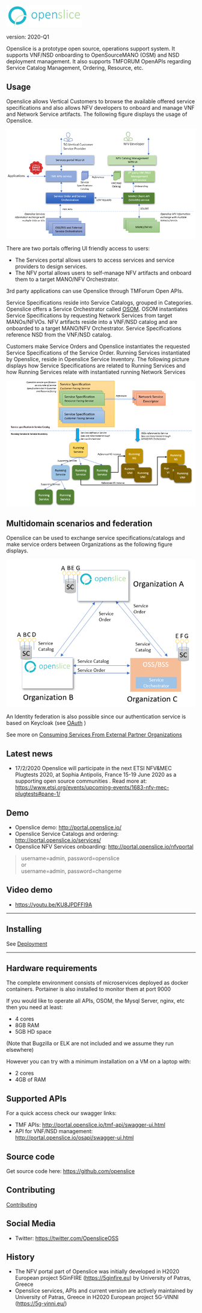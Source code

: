 <img src="images/openslice_logo.png" alt="drawing" width="200"/>

version: 2020-Q1

Openslice is a prototype open source, operations support system. It supports VNF/NSD onboarding to OpenSourceMANO (OSM) and NSD deployment management. It also supports TMFORUM OpenAPIs regarding Service Catalog Management, Ordering, Resource, etc.

## Usage

Openslice allows Vertical Customers to browse the available offered service specifications and also allows NFV developers to onboard and manage VNF and Network Service artifacts. 
The following figure displays the usage of Openslice.

[![Openslice  usage](./images/index_intro_architecture.png)](./images/index_intro_architecture.png)


There are two portals offering UI friendly access to users:

* The Services portal allows users to access services and service providers to design services. 
* The NFV portal allows users to self-manage NFV artifacts and onboard them to a target MANO/NFV Orchestrator.

3rd party applications can use Openslice through TMForum Open APIs.

Service Specifications reside into Service Catalogs, grouped in Categories. Openslice offers a Service Orchestrator called [OSOM](./architecture/osom.md). OSOM instantiates Service Specifications by requesting Network Services from target MANOs/NFVOs. NFV artifacts reside into a VNF/NSD catalog and are onboarded to a target MANO/NFV Orchestrator. Service Specifications reference NSD from the VNF/NSD catalog. 

Customers make Service Orders and Openslice instantiates the requested Service Specifications of the Service Order. Running Services instantiated by Openslice, reside in Openslice Service Inventory. The following picture displays how Service Specifications are related to Running Services and how Running Services relate with instantiated running Network Services

[![Openslice  Service Specification instantiation](./images/service_specification_instantiation.png)](./images/service_specification_instantiation.png)


## Multidomain scenarios and federation

Openslice can be used to exchange service specifications/catalogs and make service orders between Organizations as the following figure displays.

[![Openslice  Service Specification instantiation](./images/multi-domain-organizations.png)](./images/multi-domain-organizations.png)

An Identity federation is also possible since our authentication service is based on Keycloak (see [OAuth](./architecture/oauth.md) )

See more on [Consuming Services From External Partner Organizations](./consumingServicesFromExternalPartners.md)


## Latest news

* 17/2/2020 Openslice will participate in the next ETSI NFV&MEC Plugtests 2020, at Sophia Antipolis, France  15-19 June 2020 as a supporting open source communities . Read more at: <https://www.etsi.org/events/upcoming-events/1683-nfv-mec-plugtests#pane-1/> 

## Demo

* Openslice demo: <http://portal.openslice.io/>
* Openslice Service Catalogs and ordering: <http://portal.openslice.io/services/>
* Openslice NFV Services onboarding: <http://portal.openslice.io/nfvportal>
> username=admin, password=openslice <br> or <br>username=admin, password=changeme


## Video demo

* <https://youtu.be/KU8JPDFFl9A>

---

## Installing

See [Deployment](./deployment.md)

---

## Hardware requirements

The complete environment consists of  microservices deployed as docker containers. Portainer is also installed to monitor them at port 9000

If you would like to operate all APIs, OSOM, the Mysql Server, nginx, etc then you need at least:

- 4 cores
- 8GB RAM
- 5GB HD space

(Note that Bugzilla or ELK are not included and we assume they run elsewhere)

However you can try with a minimum installation on a VM on a laptop with:

- 2 cores
- 4GB of RAM  

 

## Supported APIs

For a quick access check our swagger links:

* TMF APIs: <http://portal.openslice.io/tmf-api/swagger-ui.html>
* API for VNF/NSD management: <http://portal.openslice.io/osapi/swagger-ui.html>

## Source code

Get source code here: <https://github.com/openslice>

## Contributing

[Contributing](./contributing/developing.md)

## Social Media

* Twitter: <https://twitter.com/OpensliceOSS>

## History

* The NFV portal part of Openslice was initially developed in H2020 European project 5GinFIRE (https://5ginfire.eu)  by University of Patras, Greece
* Openslice services, APIs and current version are actively maintained by University of Patras, Greece in H2020 European project 5G-VINNI (https://5g-vinni.eu/)



